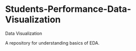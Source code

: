 # Students-Performance-Data-Visualization
Data Visualization

A repository for understanding basics of EDA.
